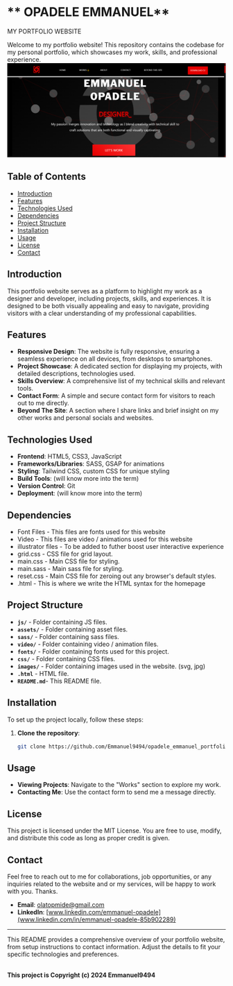 # ** OPADELE EMMANUEL**
MY PORTFOLIO WEBSITE

Welcome to my portfolio website! This repository contains the codebase for my personal portfolio, which showcases my work, skills, and professional experience.
![Portfolio Preview](images/e-o_portfolio.png)


## **Table of Contents**
- [Introduction](#introduction)
- [Features](#features)
- [Technologies Used](#technologies-used)
- [Dependencies](#dependencies)
- [Project Structure](#project-structure)
- [Installation](#installation)
- [Usage](#usage)
- [License](#license)
- [Contact](#contact)

## **Introduction**
This portfolio website serves as a platform to highlight my work as a designer and developer, including projects, skills, and experiences. It is designed to be both visually appealing and easy to navigate, providing visitors with a clear understanding of my professional capabilities.

## **Features**
- **Responsive Design**: The website is fully responsive, ensuring a seamless experience on all devices, from desktops to smartphones.
- **Project Showcase**: A dedicated section for displaying my projects, with detailed descriptions, technologies used.
- **Skills Overview**: A comprehensive list of my technical skills and relevant tools.
- **Contact Form**: A simple and secure contact form for visitors to reach out to me directly.
- **Beyond The Site**: A section where I share links and brief insight on my other works and personal socials and websites.
## **Technologies Used**
- **Frontend**: HTML5, CSS3, JavaScript
- **Frameworks/Libraries**: SASS, GSAP for animations
- **Styling**: Tailwind CSS, custom CSS for unique styling
- **Build Tools**: (will know more into the term)
- **Version Control**: Git
- **Deployment**: (will know more into the term)

## Dependencies

- <a>Font Files</a> - This files are fonts used for this website 
- <a>Video</a> - This files are video / animations used for this website 
- <a>illustrator files</a> - To be added to futher boost user interactive experience 
- <a>grid.css</a> - CSS file for grid layout.
- <a>main.css</a> - Main CSS file for styling.
- <a>main.sass</a> - Main sass file for styling.
- <a>reset.css</a> - Main CSS file for zeroing out any browser's default styles.
- <a>.html</a> - This is where we write the HTML syntax for the homepage

## Project Structure

- <b>`js/`</b> - Folder containing JS files.
- <b>`assets/`</b> - Folder containing asset files.
- <b>`sass/`</b> - Folder containing sass files.
- <b>`video/`</b> - Folder containing video / animation files.
- <b>`fonts/`</b> - Folder containing fonts used for this project.
- <b>`css/`</b> - Folder containing CSS files.
- <b>`images/`</b> - Folder containing images used in the website. (svg, jpg)
- <b>`.html`</b> -  HTML file.
- <b>`README.md`</b>- This README file.


## **Installation**
To set up the project locally, follow these steps:

1. **Clone the repository**:
   ```bash
   git clone https://github.com/Emmanuel9494/opadele_emmanuel_portfolio
   ```


## **Usage**
- **Viewing Projects**: Navigate to the "Works" section to explore my work.
- **Contacting Me**: Use the contact form to send me a message directly.


## **License**
This project is licensed under the MIT License. You are free to use, modify, and distribute this code as long as proper credit is given.

## **Contact**
Feel free to reach out to me for collaborations, job opportunities, or any inquiries related to the website and or my services, will be happy to work with you. Thanks.

- **Email**: [olatopmide@gmail.com](mailto:olatopmide@gmail.com)
- **LinkedIn**: [www.linkedin.com/emmanuel-opadele](www.linkedin.com/in/emmanuel-opadele-85b902289)


---

This README provides a comprehensive overview of your portfolio website, from setup instructions to contact information. Adjust the details to fit your specific technologies and preferences.

<br>
<b>This project is Copyright (c) 2024 Emmanuel9494</b>
